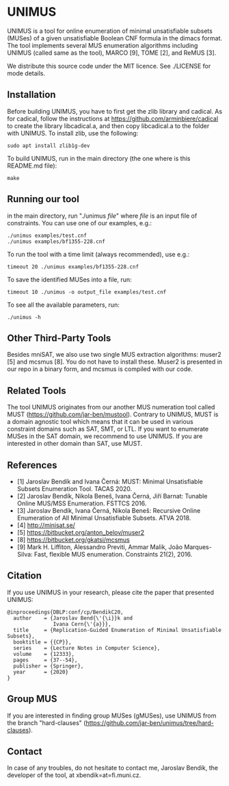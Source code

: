 # UNIMUS
UNIMUS is a  tool for online enumeration of minimal unsatisfiable subsets (MUSes) of a given unsatisfiable Boolean CNF formula in the dimacs format. The tool implements several MUS enumeration algorithms including UNIMUS (called same as the tool), MARCO [9], TOME [2], and ReMUS [3]. 

We distribute this source code under the MIT licence. See ./LICENSE for mode details.

## Installation
Before building UNIMUS, you have to first get the zlib library and cadical. As for cadical, follow the instructions at https://github.com/arminbiere/cadical to create the library libcadical.a, and then copy libcadical.a to the folder with UNIMUS. To install zlib, use the following:
```
sudo apt install zlib1g-dev
```

To build UNIMUS, run in the main directory (the one where is this README.md file):
```
make
```

## Running our tool
in the main directory, run "./unimus _file_" where _file_ is an input file of constraints. You can use one of our examples, e.g.:
```
./unimus examples/test.cnf
./unimus examples/bf1355-228.cnf
```
To run the tool with a time limit (always recommended), use e.g.:
```
timeout 20 ./unimus examples/bf1355-228.cnf
```
To save the identified MUSes into a file, run:
```
timeout 10 ./unimus -o output_file examples/test.cnf
```
To see all the available parameters, run:
```
./unimus -h
```

## Other Third-Party Tools
Besides mniSAT, we also use two single MUS extraction algorithms: muser2 [5] and mcsmus [8]. You do not have to install these. Muser2 is presented in our repo in a binary form, and mcsmus is compiled with our code. 

## Related Tools
The tool UNIMUS originates from our another MUS numeration tool called MUST (https://github.com/jar-ben/mustool). Contrary to UNIMUS, MUST is a domain agnostic tool which means that it can be used in various constraint domains such as SAT, SMT, or LTL. If you want to enumerate MUSes in the SAT domain, we recommend to use UNIMUS. If you are interested in other domain than SAT, use MUST.

## References

* [1] Jaroslav Bendík and Ivana Černá: MUST: Minimal Unsatisfiable Subsets Enumeration Tool. TACAS 2020.
* [2] Jaroslav Bendík, Nikola Beneš, Ivana Černá, Jiří Barnat: Tunable Online MUS/MSS Enumeration. FSTTCS 2016.
* [3] Jaroslav Bendík, Ivana Černá, Nikola Beneš: Recursive Online Enumeration of All Minimal Unsatisfiable Subsets. ATVA 2018.
* [4] http://minisat.se/
* [5] https://bitbucket.org/anton_belov/muser2
* [8] https://bitbucket.org/gkatsi/mcsmus
* [9] Mark H. Liffiton, Alessandro Previti, Ammar Malik, João Marques-Silva: Fast, flexible MUS enumeration. Constraints 21(2), 2016.

## Citation
If you use UNIMUS in your research, please cite the paper that presented UNIMUS: 
```
@inproceedings{DBLP:conf/cp/BendikC20,
  author    = {Jaroslav Bend{\'{\i}}k and
               Ivana Cern{\'{a}}},
  title     = {Replication-Guided Enumeration of Minimal Unsatisfiable Subsets},
  booktitle = {{CP}},
  series    = {Lecture Notes in Computer Science},
  volume    = {12333},
  pages     = {37--54},
  publisher = {Springer},
  year      = {2020}
}
```

## Group MUS
If you are interested in finding group MUSes (gMUSes), use UNIMUS from the branch "hard-clauses" (https://github.com/jar-ben/unimus/tree/hard-clauses).

## Contact
In case of any troubles, do not hesitate to contact me, Jaroslav Bendik, the developer of the tool, at xbendik=at=fi.muni.cz.
